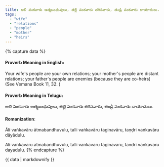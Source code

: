 ```yaml
---
title: ఆలి వంకవారు ఆత్మబంధువులు, తల్లి వంకవారు తగినవారు, తండ్రి వంకవారు దాయాదులు.
tags:
  - "wife"
  - "relations"
  - "people"
  - "mother"
  - "heirs"
---
```


{% capture data %}
#### Proverb Meaning in English:
Your wife's people are your own relations; your mother's people are distant relations; your father's people are enemies (because they are co-heirs)
(See Vemana Book 11, 32. )

#### Proverb Meaning in Telugu:
ఆలి వంకవారు ఆత్మబంధువులు, తల్లి వంకవారు తగినవారు, తండ్రి వంకవారు దాయాదులు.

#### Romanization:
Āli vaṅkavāru ātmabandhuvulu, talli vaṅkavāru taginavāru, taṇḍri vaṅkavāru dāyādulu.

Ali vankavaru atmabandhuvulu, talli vankavaru taginavaru, tandri vankavaru dayadulu.
{% endcapture %}

{{ data | markdownify }}

